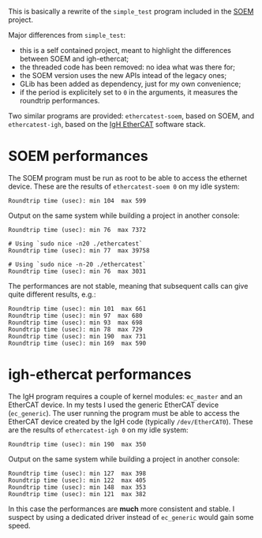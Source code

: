 This is basically a rewrite of the `simple_test` program included in the
[SOEM](https://github.com/OpenEtherCATSociety/SOEM) project.

Major differences from `simple_test`:
* this is a self contained project, meant to highlight the differences
  between SOEM and igh-ethercat;
* the threaded code has been removed: no idea what was there for;
* the SOEM version uses the new APIs intead of the legacy ones;
* GLib has been added as dependency, just for my own convenience;
* if the period is explicitely set to `0` in the arguments, it
  measures the roundtrip performances.

Two similar programs are provided: `ethercatest-soem`, based on SOEM,
and `ethercatest-igh`, based on the
[IgH EtherCAT](https://etherlab.org/en/ethercat/) software stack.

# SOEM performances

The SOEM program must be run as root to be able to access the ethernet
device. These are the results of `ethercatest-soem 0` on my idle system:

    Roundtrip time (usec): min 104  max 599

Output on the same system while building a project in another console:

    Roundtrip time (usec): min 76  max 7372

    # Using `sudo nice -n20 ./ethercatest`
    Roundtrip time (usec): min 77  max 39758

    # Using `sudo nice -n-20 ./ethercatest`
    Roundtrip time (usec): min 76  max 3031

The performances are not stable, meaning that subsequent calls can
give quite different results, e.g.:

    Roundtrip time (usec): min 101  max 661
    Roundtrip time (usec): min 97  max 680
    Roundtrip time (usec): min 93  max 698
    Roundtrip time (usec): min 78  max 729
    Roundtrip time (usec): min 190  max 731
    Roundtrip time (usec): min 169  max 590

# igh-ethercat performances

The IgH program requires a couple of kernel modules: `ec_master` and an
EtherCAT device. In my tests I used the generic EtherCAT device
(`ec_generic`). The user running the program must be able to access the
EtherCAT device created by the IgH code (typically `/dev/EtherCAT0`).
These are the results of `ethercatest-igh 0` on my idle system:

    Roundtrip time (usec): min 190  max 350

Output on the same system while building a project in another console:

    Roundtrip time (usec): min 127  max 398
    Roundtrip time (usec): min 122  max 405
    Roundtrip time (usec): min 148  max 353
    Roundtrip time (usec): min 121  max 382


In this case the performances are **much** more consistent and stable.
I suspect by using a dedicated driver instead of `ec_generic` would
gain some speed.
